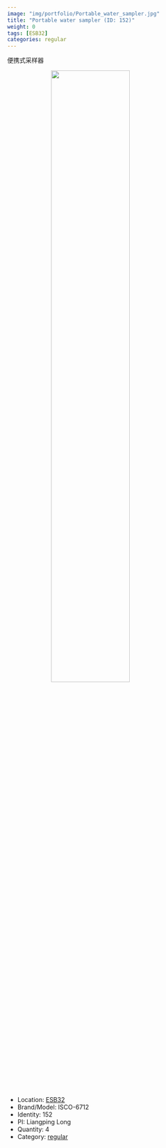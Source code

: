 ```yaml
---
image: "img/portfolio/Portable_water_sampler.jpg"
title: "Portable water sampler (ID: 152)"
weight: 0
tags: [ESB32]
categories: regular
---
```


便携式采样器

<!--more-->

<img src="../../img/portfolio/Portable_water_sampler.jpg" width="60%" style="display: block; margin: auto;">

- Location: [ESB32](../../tags/esb32)
- Brand/Model: ISCO-6712
- Identity: 152
- PI: Liangping Long
- Quantity: 4
- Category: [regular](../../categories/regular)






